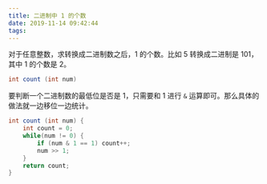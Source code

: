 ```yaml
---
title: 二进制中 1 的个数
date: 2019-11-14 09:42:44
tags: 
---
```


对于任意整数，求转换成二进制数之后，1 的个数。比如 5 转换成二进制是 101，其中 1 的个数是 2。

```java
int count (int num)
```

要判断一个二进制数的最低位是否是 1，只需要和 1 进行 `&` 运算即可。那么具体的做法就一边移位一边统计。

```java
int count (int num) {
    int count = 0;
    while(num != 0) {
        if (num & 1 == 1) count++;
        num >> 1;
    }
    return count;
}
```

